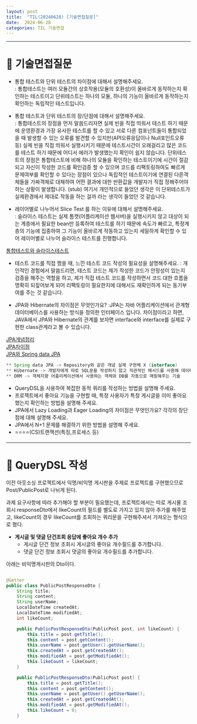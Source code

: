 ```yaml
---
layout: post
title:  "TIL(20240628) [기술면접질문]"
date:  2024-06-28
categories: TIL 기술면접
---
```


---------------------------------------------------------------------


# 📌 기술면접질문

- 통합 테스트와 단위 테스트의 차이점에 대해서 설명해주세요.<br>
: 통합테스트는 여러 모듈간의 상호작용(모듈의 호환성)이 올바르게 동작하는지 확인하는 테스트이고 단위테스트는 하나의 모듈, 하나의 기능이 올바르게 동작하는지 확인하는 독립적인 테스트입니다.

- 통합 테스트과 단위 테스트의 장/단점에 대해서 설명해주세요.<br>
: 통합테스트의 장점을 먼저 말씀드리자면 실제 빈을 직접 띄워서 테스트 하기 때문에 운영환경과 가장 유사한 테스트를 할 수 있고 서로 다른 컴포넌트들이 통합되었을 때 발생할 수 있는 오류를 발견할 수 있지만(API오류응답이나 Null포인트오류 등) 실제 빈을 직접 띄워서 실행시키기 때문에 테스트시간이 오래걸리고 많은 코드를 테스트 하기 때문에 어디서 에러가 발생했는지 확인이 쉽지 않습니다. 단위테스트의 장점은 통합테스트에 비해 하나의 모듈을 확인하는 테스트이기에 시간이 절감되고 자신이 작성한 코드를 확인검증 할 수 있으며 코드를 리팩토링하여도 빠르게 문제여부를 확인할 수 있다는 장점이 있으나 독립적인 테스트이기에 연결된 다른객체들을 가짜객체로 대체하여 어떤 결과에 대한 반환값을 개발자가 직접 정해주어야 하는 상황이 발생합니다. (stub) 여기서 개인적으로 들었던 생각은 이 단위테스트가 실제환경에서 제대로 작동을 하는 걸까 라는 생각이 들었던 것 같습니다. 

- 레이어별로 나누어서 Slice Test 를 하는 이유에 대해서 설명해주세요.<br>
: 슬라이스 테스트는 실제 톰캣(어플리케이션 웹서버)을 실행시키지 않고 대상이 되는 계층에서 필요한 bean만 등록하여 테스트를 하기 때문에 속도가 빠르고, 특정계층의 기능에 집중하여 그 기능이 올바르게 작동하고 있는지 세밀하게 확인할 수 있어 레이어별로 나누어 슬라이스 테스트를 진행합니다.

[통합테스트와 슬라이스테스트](https://hstory0208.tistory.com/entry/Spring-%ED%86%B5%ED%95%A9-%ED%85%8C%EC%8A%A4%ED%8A%B8%EC%99%80-%EC%8A%AC%EB%9D%BC%EC%9D%B4%EC%8A%A4-%ED%85%8C%EC%8A%A4%ED%8A%B8-%EC%B0%A8%EC%9D%B4-%EB%B0%8F-%EB%B9%84%EA%B5%90)

- 테스트 코드를 직접 짰을 때, 느낀 테스트 코드 작성의 필요성을 설명해주세요.
: 개인적인 경험에서 말씀드리면, 테스트 코드는 제가 작성한 코드가 안정성이 있는지 검증을 해주는 역할을 하고, 제가 직접 테스트 코드를 작성하면서 코드 대한 흐름을 명확히 되짚어보게 되어 리팩토링이 필요한지에 대해서도 재확인하게 되는 동기부여를 주는 것 같습니다. 

- JPA와 Hibernate의 차이점은 무엇인가요?
:JPA는 자바 어플리케이션에서 관계형 데이터베이스를 사용하는 방식을 정의한 인터페이스 입니다. 차이점이라고 하면, JAVA에서 JPA와 Hibernate의 관계를 보자면 interface와 interface를 실제로 구현한 class관계라고 볼 수 있습니다. 

[JPA개념정리](https://www.devjoon.com/61) <br>
[JPA차이점](https://suhwan.dev/2019/02/24/jpa-vs-hibernate-vs-spring-data-jpa/) <br>
[JPA와 Spring data JPA](https://lealea.tistory.com/238) 


```java
** Spring data JPA -> Repository와 같은 개념 실제 구현체 X (interface)
** Hibernate -> 개발자에게 따로 SQL문을 작성하지 않고 직관적인 메서드를 사용해 데이터를 조작할 수 있다는 것
** ORM -> 객체지향 어플리케이션에서 사용하는 객체와 DB를 자동으로 매핑해주는 기술
```
- QueryDSL을 사용하여 복잡한 동적 쿼리를 작성하는 방법을 설명해 주세요.
- 프로젝트에서 좋아요 기능을 구현할 때, 특정 사용자가 특정 게시글을 이미 좋아요 했는지 확인하는 방법을 설명해 주세요.
- JPA에서 Lazy Loading과 Eager Loading의 차이점은 무엇인가요? 각각의 장단점에 대해 설명해 주세요.
- JPA에서 N+1 문제를 해결하기 위한 방법을 설명해 주세요.
- ⭐⭐⭐⭐(CS)트랜잭션(특징,프로세스 등)


-----------------------------------------------------------------

# 📌 QueryDSL 작성

이전 아웃소싱 프로젝트에서 익명/비익명 게시판을 주제로 프로젝트를 구현했으므로 Post/PublicPost로 나뉘게 된다.

과제 요구사항에 따라 추가해야 할 부분이 필요했는데, 프로젝트에서는 따로 게시물 조회시 responseDto에서 likeCount의 필드를 별도로 가지고 있지 않아 추가를 해주었고, likeCount의 경우 likeCount를 조회하는 쿼리문을 구현해주셔서 가져오는 형식으로 했다. 

- **게시글 및 댓글 단건조회 응답에 좋아요 개수 추가**
    - 게시글 단건 정보 조회시 게시글의 좋아요 개수필드를 추가합니다.
    - 댓글 단건 정보 조회시 댓글의 좋아요 개수필드를 추가합니다.

아래는 비익명게시판의 Dto이다.

```java

@Getter
public class PublicPostResponseDto {
    String title;
    String content;
    String userName;
    LocalDateTime createdAt;
    LocalDateTime modifiedAt;
    int likeCount;

    public PublicPostResponseDto(PublicPost post, int likeCount) {
        this.title = post.getTitle();
        this.content = post.getContent();
        this.userName = post.getUser().getUserName();
        this.createdAt = post.getCreatedAt();
        this.modifiedAt = post.getModifiedAt();
        this.likeCount = likeCount;
    }

    public PublicPostResponseDto(PublicPost post) {
        this.title = post.getTitle();
        this.content = post.getContent();
        this.userName = post.getUser().getUserName();
        this.createdAt = post.getCreatedAt();
        this.modifiedAt = post.getModifiedAt();
        this.likeCount = 0;
    }

```

